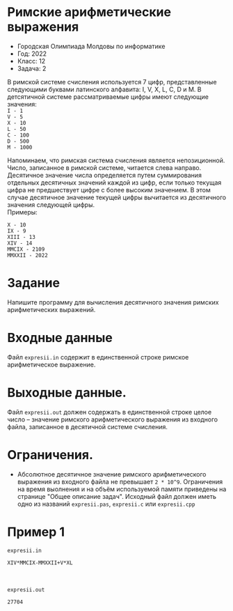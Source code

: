 # Римские арифметические выражения
* Городская Олимпиада Молдовы по информатике
* Год: 2022
* Класс: 12
* Задача: 2

В римской системе счисления используется 7 цифр, представленные следующими буквами латинского алфавита: I, V, X, L, C, D и M. В детсятичной системе рассматриваемые цифры имеют следующие значения:\
`I - 1`\
`V - 5`\
`X - 10`\
`L - 50`\
`C - 100`\
`D - 500`\
`M - 1000`

Напоминаем, что римская система счисления является непозиционной. Число, записанное в римской системе, читается слева направо. Десятичное значение числа определяется путем суммирования отдельных десятичных значений каждой из цифр, если только текущая цифра не предшествует цифре с более высоким значением. В этом случае десятичное значение текущей цифры вычитается из десятичного значения следующей цифры.\
Примеры:

`X - 10`\
`IX - 9`\
`XIII - 13`\
`XIV - 14`\
`MMCIX - 2109`\
`MMXXII - 2022`


# Задание 
Напишите программу для вычисления десятичного значения римских арифметических выражений.

# Входные данные
Файл `expresii.in` содержит в единственной строке римское арифметическое выражение. 

# Выходные данные. 
Файл `expresii.out` должен содержать в единственной строке целое число – значение римского арифметического выражения из входного файла, записанное в десятичной системе счисления.

# Ограничения.
* Абсолютное десятичное значение римского арифметического выражения из входного файла не превышает `2 * 10^9`. Ограничения на время выолнения и на объём используемой памяти приведены на странице "Общее описание задач". 
Исходный файл должен иметь одно из названий `expresii.pas`, `expresii.c` или `expresii.cpp`

# Пример 1
`expresii.in`
```
XIV*MMCIX-MMXXII+V*XL
```
\
\
`expresii.out`
```
27704
```

